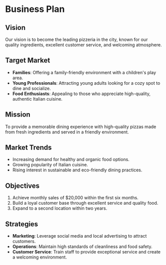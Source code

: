 # Business Plan

## Vision
Our vision is to become the leading pizzeria in the city, known for our quality ingredients, excellent customer service, and welcoming atmosphere.

## Target Market
- **Families**: Offering a family-friendly environment with a children's play area.
- **Young Professionals**: Attracting young adults looking for a cozy spot to dine and socialize.
- **Food Enthusiasts**: Appealing to those who appreciate high-quality, authentic Italian cuisine.

## Mission
To provide a memorable dining experience with high-quality pizzas made from fresh ingredients and served in a friendly environment.

## Market Trends
- Increasing demand for healthy and organic food options.
- Growing popularity of Italian cuisine.
- Rising interest in sustainable and eco-friendly dining practices.
## Objectives
1. Achieve monthly sales of $20,000 within the first six months.
2. Build a loyal customer base through excellent service and quality food.
3. Expand to a second location within two years.

## Strategies
- **Marketing**: Leverage social media and local advertising to attract customers.
- **Operations**: Maintain high standards of cleanliness and food safety.
- **Customer Service**: Train staff to provide exceptional service and create a welcoming environment.
